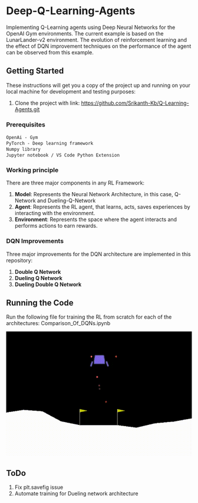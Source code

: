 # Deep-Q-Learning-Agents
Implementing Q-Learning agents using Deep Neural Networks for the OpenAI Gym environments. The current example is based on the LunarLander-v2 environment. The evolution of reinforcement learning and the effect of DQN improvement techniques on the performance of the agent can be observed from this example.

## Getting Started

These instructions will get you a copy of the project up and running on your local machine for development and testing purposes: <br/>
1. Clone the project with link: https://github.com/Srikanth-Kb/Q-Learning-Agents.git

### Prerequisites

```
OpenAi - Gym
PyTorch - Deep learning framework
Numpy library
Jupyter notebook / VS Code Python Extension
```

### Working principle

There are three major components in any RL Framework:

1. <b>Model</b>: Represents the Neural Network Architecture, in this case, Q-Network and Dueling-Q-Network<br />
2. <b>Agent</b>: Represents the RL agent, that learns, acts, saves experiences by interacting with the environment.<br />
3. <b>Environment</b>: Represents the space where the agent interacts and performs actions to earn rewards.<br />

### DQN Improvements
Three major improvements for the DQN architecture are implemented in this repository:
1. <b>Double Q Network</b>
2. <b>Dueling Q Network</b>
3. <b>Dueling Double Q Network</b>

## Running the Code

Run the following file for training the RL from scratch for each of the architectures: Comparison_Of_DQNs.ipynb

![Trained Agent Demo](TrainedLander.gif)

## ToDo
1. Fix plt.savefig issue <br/>
2. Automate training for Dueling network architecture <br/>